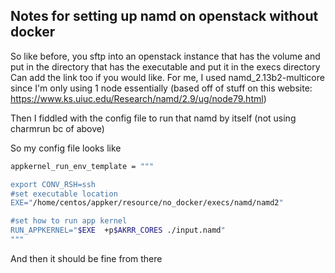 ## Notes for setting up namd on openstack without docker

So like before, you sftp into an openstack instance that has the volume and put in the directory that has the executable and put it in the execs directory
Can add the link too if you would like.
For me, I used namd_2.13b2-multicore since I'm only using 1 node essentially (based off of stuff on this website: https://www.ks.uiuc.edu/Research/namd/2.9/ug/node79.html)

Then I fiddled with the config file to run that namd by itself (not using charmrun bc of above)

So my config file looks like 

```bash
appkernel_run_env_template = """

export CONV_RSH=ssh
#set executable location
EXE="/home/centos/appker/resource/no_docker/execs/namd/namd2"

#set how to run app kernel
RUN_APPKERNEL="$EXE  +p$AKRR_CORES ./input.namd"
"""

```
And then it should be fine from there


